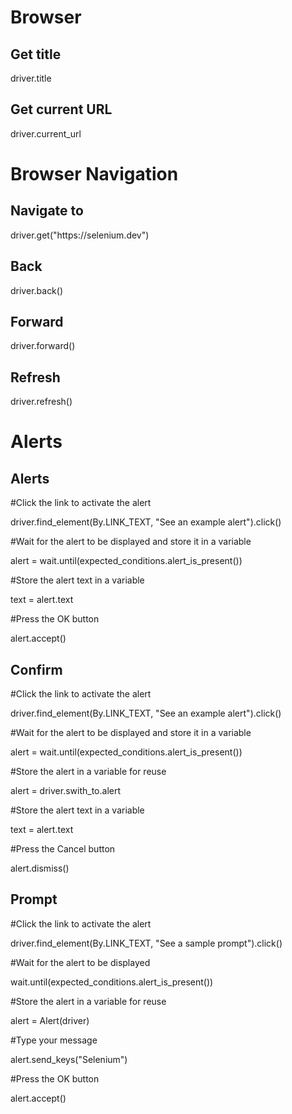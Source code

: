<h1>Browser</h1>

<h2>Get title</h2>
driver.title

<h2>Get current URL</h2>
driver.current_url

<h1>Browser Navigation</h1>

<h2>Navigate to</h2>
driver.get("https://selenium.dev")

<h2>Back</h2>
driver.back()

<h2>Forward</h2>
driver.forward()

<h2>Refresh</h2>
driver.refresh()


<h1>Alerts</h1>

<h2>Alerts</h2>
#Click the link to activate the alert

driver.find_element(By.LINK_TEXT, "See an example alert").click()

#Wait for the alert to be displayed and store it in a variable

alert = wait.until(expected_conditions.alert_is_present())

#Store the alert text in a variable

text = alert.text

#Press the OK button

alert.accept()

<h2>Confirm</h2>
#Click the link to activate the alert

driver.find_element(By.LINK_TEXT, "See an example alert").click()

#Wait for the alert to be displayed and store it in a variable

alert = wait.until(expected_conditions.alert_is_present())

#Store the alert in a variable for reuse

alert = driver.swith_to.alert

#Store the alert text in a variable

text = alert.text

#Press the Cancel button

alert.dismiss()

<h2>Prompt</h2>
#Click the link to activate the alert

driver.find_element(By.LINK_TEXT, "See a sample prompt").click()

#Wait for the alert to be displayed

wait.until(expected_conditions.alert_is_present())

#Store the alert in a variable for reuse

alert = Alert(driver)

#Type your message

alert.send_keys("Selenium")

#Press the OK button

alert.accept()
